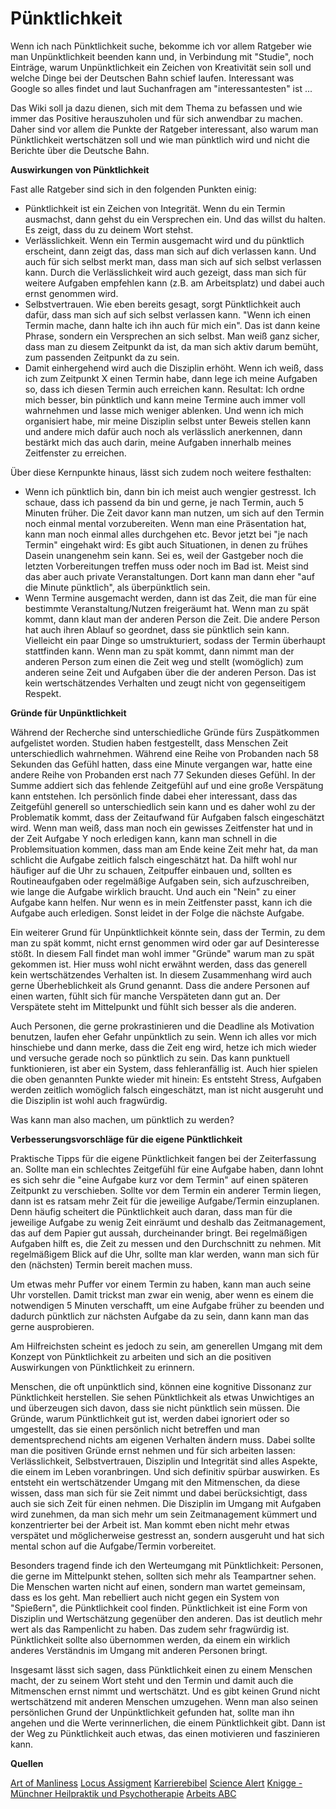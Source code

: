 # Pünktlichkeit

Wenn ich nach Pünktlichkeit suche, bekomme ich vor allem Ratgeber wie man Unpünktlichkeit beenden kann und, in Verbindung mit "Studie", noch Einträge, warum Unpünktlichkeit ein Zeichen von Kreativität sein soll und welche Dinge bei der Deutschen Bahn schief laufen. Interessant was Google so alles findet und laut Suchanfragen am "interessantesten" ist ...

Das Wiki soll ja dazu dienen, sich mit dem Thema zu befassen und wie immer das Positive herauszuholen und für sich anwendbar zu machen. Daher sind vor allem die Punkte der Ratgeber interessant, also warum man Pünktlichkeit wertschätzen soll und wie man pünktlich wird und nicht die Berichte über die Deutsche Bahn. 

**Auswirkungen von Pünktlichkeit**

Fast alle Ratgeber sind sich in den folgenden Punkten einig:

- Pünktlichkeit ist ein Zeichen von Integrität. Wenn du ein Termin ausmachst, dann gehst du ein Versprechen ein. Und das willst du halten. Es zeigt, dass du zu deinem Wort stehst.
- Verlässlichkeit. Wenn ein Termin ausgemacht wird und du pünktlich erscheint, dann zeigt das, dass man sich auf dich verlassen kann. Und auch für sich selbst merkt man, dass man sich auf sich selbst verlassen kann. Durch die Verlässlichkeit wird auch gezeigt, dass man sich für weitere Aufgaben empfehlen kann (z.B. am Arbeitsplatz) und dabei auch ernst genommen wird. 
- Selbstvertrauen. Wie eben bereits gesagt, sorgt Pünktlichkeit auch dafür, dass man sich auf sich selbst verlassen kann. "Wenn ich einen Termin mache, dann halte ich ihn auch für mich ein". Das ist dann keine Phrase, sondern ein Versprechen an sich selbst. Man weiß ganz sicher, dass man zu diesem Zeitpunkt da ist, da man sich aktiv darum bemüht, zum passenden Zeitpunkt da zu sein.
- Damit einhergehend wird auch die Disziplin erhöht. Wenn ich weiß, dass ich zum Zeitpunkt X einen Termin habe, dann lege ich meine Aufgaben so, dass ich diesen Termin auch erreichen kann. Resultat: Ich ordne mich besser, bin pünktlich und kann meine Termine auch immer voll wahrnehmen und lasse mich weniger ablenken. Und wenn ich mich organisiert habe, mir meine Disziplin selbst unter Beweis stellen kann und andere mich dafür auch noch als verlässlich anerkennen, dann bestärkt mich das auch darin,  meine Aufgaben innerhalb meines Zeitfenster zu erreichen. 

Über diese Kernpunkte hinaus, lässt sich zudem noch weitere festhalten:

- Wenn ich pünktlich bin, dann bin ich meist auch wengier gestresst. Ich schaue, dass ich passend da bin und gerne, je nach Termin, auch 5 Minuten früher. Die Zeit davor kann man nutzen, um sich auf den Termin noch einmal mental vorzubereiten. Wenn man eine Präsentation hat, kann man noch einmal alles durchgehen etc. Bevor jetzt bei "je nach Termin" eingehakt wird: Es gibt auch Situationen, in denen zu frühes Dasein  unangenehm sein kann. Sei es, weil der Gastgeber noch die letzten Vorbereitungen treffen muss oder noch im Bad ist. Meist sind das aber auch private Veranstaltungen. Dort kann man dann eher "auf die Minute pünktlich", als überpünktlich sein.
- Wenn Termine ausgemacht werden, dann ist das Zeit, die man für eine bestimmte Veranstaltung/Nutzen freigeräumt hat. Wenn man zu spät kommt, dann klaut man der anderen Person die Zeit. Die andere Person hat auch ihren Ablauf so geordnet, dass sie pünktlich sein kann. Vielleicht ein paar Dinge so umstrukturiert, sodass der Termin überhaupt stattfinden kann. Wenn man zu spät kommt, dann nimmt man der anderen Person zum einen die Zeit weg und stellt (womöglich) zum anderen seine Zeit und Aufgaben über die der anderen Person. Das ist kein wertschätzendes Verhalten und zeugt nicht von gegenseitigem Respekt. 

**Gründe für Unpünktlichkeit**

Während der Recherche sind unterschiedliche Gründe fürs Zuspätkommen aufgelistet worden. Studien haben festgestellt, dass Menschen Zeit unterschiedlich wahrnehmen. Während eine Reihe von Probanden nach 58 Sekunden das Gefühl hatten, dass eine Minute vergangen war, hatte eine andere Reihe von Probanden erst nach 77 Sekunden dieses Gefühl. In der Summe addiert sich das fehlende Zeitgefühl auf und eine große Verspätung kann entstehen. Ich persönlich finde dabei eher interessant, dass das Zeitgefühl generell so unterschiedlich sein kann und es daher wohl zu der Problematik kommt, dass der Zeitaufwand für Aufgaben falsch eingeschätzt wird. Wenn man weiß, dass man noch ein gewisses Zeitfenster hat und in der Zeit Aufgabe Y noch erledigen kann, kann man schnell in die Problemsituation kommen, dass man am Ende keine Zeit mehr hat, da man schlicht die Aufgabe zeitlich falsch eingeschätzt hat. Da hilft wohl nur häufiger auf die Uhr zu schauen, Zeitpuffer einbauen und, sollten es Routineaufgaben oder regelmäßige Aufgaben sein, sich aufzuschreiben, wie lange die Aufgabe wirklich braucht. Und auch ein "Nein" zu einer Aufgabe kann helfen. Nur wenn es in mein Zeitfenster passt, kann ich die Aufgabe auch erledigen. Sonst leidet in der Folge die nächste Aufgabe.

Ein weiterer Grund für Unpünktlichkeit könnte sein, dass der Termin, zu dem man zu spät kommt, nicht ernst genommen wird oder gar auf Desinteresse stößt. In diesem Fall findet man wohl immer "Gründe" warum man zu spät gekommen ist. Hier muss wohl nicht erwähnt werden, dass das generell kein wertschätzendes Verhalten ist. In diesem Zusammenhang wird auch gerne Überheblichkeit als Grund genannt. Dass die andere Personen auf einen warten, fühlt sich für manche Verspäteten dann gut an. Der Verspätete steht im Mittelpunkt und fühlt sich besser als die anderen.

Auch Personen, die gerne prokrastinieren und die Deadline als Motivation benutzen, laufen eher Gefahr unpünktlich zu sein. Wenn ich alles vor mich hinschiebe und dann merke, dass die Zeit eng wird, hetze ich mich wieder und versuche gerade noch so pünktlich zu sein. Das kann punktuell funktionieren, ist aber ein System, dass fehleranfällig ist. Auch hier spielen die oben genannten Punkte wieder mit hinein: Es entsteht Stress, Aufgaben werden zeitlich womöglich falsch eingeschätzt, man ist nicht ausgeruht und die Disziplin ist wohl auch fragwürdig.

Was kann man also machen, um pünktlich zu werden?


**Verbesserungsvorschläge für die eigene Pünktlichkeit**

Praktische Tipps für die eigene Pünktlichkeit fangen bei der Zeiterfassung an. Sollte man ein schlechtes Zeitgefühl für eine Aufgabe haben, dann lohnt es sich sehr die "eine Aufgabe kurz vor dem Termin" auf einen späteren Zeitpunkt zu verschieben. Sollte vor dem Termin ein anderer Termin liegen, dann ist es ratsam mehr Zeit für die jeweilige Aufgabe/Termin einzuplanen. Denn häufig scheitert die Pünktlichkeit auch daran, dass man für die jeweilige Aufgabe zu wenig Zeit einräumt und deshalb das Zeitmanagement, das auf dem Papier gut aussah, durcheinander bringt. Bei regelmäßigen Aufgaben hilft es, die Zeit zu messen und den Durchschnitt zu nehmen. Mit regelmäßigem Blick auf die Uhr, sollte man klar werden, wann man sich für den (nächsten) Termin bereit machen muss.

Um etwas mehr Puffer vor einem Termin zu haben, kann man auch seine Uhr vorstellen. Damit trickst man zwar ein wenig, aber wenn es einem die notwendigen 5 Minuten verschafft, um eine Aufgabe früher zu beenden und dadurch pünktlich zur nächsten Aufgabe da zu sein, dann kann man das gerne ausprobieren. 

Am Hilfreichsten scheint es jedoch zu sein, am generellen Umgang mit dem Konzept von Pünktlichkeit zu arbeiten und sich an die positiven Auswirkungen von Pünktlichkeit zu erinnern.

Menschen, die oft unpünktlich sind, können eine kognitive Dissonanz zur Pünktlichkeit herstellen. Sie sehen Pünktlichkeit als etwas Unwichtiges an und überzeugen sich davon, dass sie nicht pünktlich sein müssen. Die Gründe, warum Pünktlichkeit gut ist, werden dabei ignoriert oder so umgestellt, das sie einen persönlich nicht betreffen und man dementsprechend nichts am eigenen Verhalten ändern muss.
Dabei sollte man die positiven Gründe ernst nehmen und für sich arbeiten lassen: Verlässlichkeit, Selbstvertrauen, Disziplin und Integrität sind alles Aspekte, die einem im Leben voranbringen. Und sich definitiv spürbar auswirken. Es entsteht ein wertschätzender Umgang mit den Mitmenschen, da diese wissen, dass man sich für sie Zeit nimmt und dabei berücksichtigt, dass auch sie sich Zeit für einen nehmen. Die Disziplin im Umgang mit Aufgaben wird zunehmen, da man sich mehr um sein Zeitmanagement kümmert und konzentrierter bei der Arbeit ist. Man kommt eben nicht mehr etwas verspätet und möglicherweise gestresst an, sondern ausgeruht und hat sich mental schon auf die Aufgabe/Termin vorbereitet. 

Besonders tragend finde ich den Werteumgang mit Pünktlichkeit: Personen, die gerne im Mittelpunkt stehen, sollten sich mehr als Teampartner sehen. Die Menschen warten nicht auf einen, sondern man wartet gemeinsam, dass es los geht. Man rebelliert auch nicht gegen ein System von "Spießern", die Pünktlichkeit cool finden. Pünktlichkeit ist eine Form von Disziplin und Wertschätzung gegenüber den anderen. Das ist deutlich mehr wert als das Rampenlicht zu haben. Das zudem sehr fragwürdig ist. Pünktlichkeit sollte also übernommen werden, da einem ein wirklich anderes Verständnis im Umgang mit anderen Personen bringt. 

Insgesamt lässt sich sagen, dass Pünktlichkeit einen zu einem Menschen macht, der zu seinem Wort steht und den Termin und damit auch die Mitmenschen ernst nimmt und wertschätzt. Und es gibt keinen Grund nicht wertschätzend mit anderen Menschen umzugehen. Wenn man also seinen persönlichen Grund der Unpünktlichkeit gefunden hat, sollte man ihn angehen und die Werte verinnerlichen, die einem Pünktlichkeit gibt. Dann ist der Weg zu Pünktlichkeit auch etwas, das einen motivieren und faszinieren kann.

**Quellen**

[Art of Manliness](https://www.artofmanliness.com/articles/a-man-is-punctual-the-importance-of-being-on-time/)
[Locus Assigment](https://www.locusassignments.com/importance-of-punctuality-for-students/)
[Karrierebibel](https://karrierebibel.de/puenktlichkeit-unpuenktlichkeit/)
[Science Alert](https://www.sciencealert.com/chronically-late-personality-type-scientists-study)
[Knigge - Münchner Heilpraktik und Psychotherapie](https://www.muenchen-heilpraktiker-psychotherapie.de/blog-2/karriere-job-selbststaendigkeit/knigge-puenktlichkeit-zuspaetkommen.html)
[Arbeits ABC](https://arbeits-abc.de/tipps-fuer-mehr-puenktlichkeit/)










